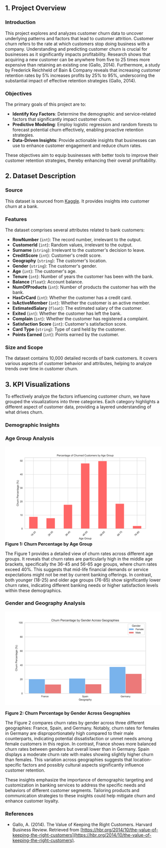 ## 1. Project Overview

### Introduction

This project explores and analyzes customer churn data to uncover underlying patterns and factors that lead to customer attrition. Customer churn refers to the rate at which customers stop doing business with a company. Understanding and predicting customer churn is crucial for businesses as it significantly impacts profitability. Research shows that acquiring a new customer can be anywhere from five to 25 times more expensive than retaining an existing one (Gallo, 2014). Furthermore, a study by Frederick Reichheld of Bain & Company reveals that increasing customer retention rates by 5% increases profits by 25% to 95%, underscoring the substantial impact of effective retention strategies (Gallo, 2014).

### Objectives

The primary goals of this project are to:

- **Identify Key Factors**: Determine the demographic and service-related factors that significantly impact customer churn.
- **Predictive Modeling**: Employ logistic regression and random forests to forecast potential churn effectively, enabling proactive retention strategies.
- **Data-Driven Insights**: Provide actionable insights that businesses can use to enhance customer engagement and reduce churn rates.

These objectives aim to equip businesses with better tools to improve their customer retention strategies, thereby enhancing their overall profitability.

## 2. Dataset Description

### Source
This dataset is sourced from [Kaggle](https://www.kaggle.com/datasets/radheshyamkollipara/bank-customer-churn). It provides insights into customer churn at a bank.

### Features
The dataset comprises several attributes related to bank customers:
- **RowNumber** (`int`): The record number, irrelevant to the output.
- **CustomerId** (`int`): Random values, irrelevant to the output.
- **Surname** (`string`): Irrelevant to the customer's decision to leave.
- **CreditScore** (`int`): Customer's credit score.
- **Geography** (`string`): The customer's location.
- **Gender** (`string`): The customer's gender.
- **Age** (`int`): The customer's age.
- **Tenure** (`int`): Number of years the customer has been with the bank.
- **Balance** (`float`): Account balance.
- **NumOfProducts** (`int`): Number of products the customer has with the bank.
- **HasCrCard** (`int`): Whether the customer has a credit card.
- **IsActiveMember** (`int`): Whether the customer is an active member.
- **EstimatedSalary** (`float`): The estimated salary of the customer.
- **Exited** (`int`): Whether the customer has left the bank.
- **Complain** (`int`): Whether the customer has registered a complaint.
- **Satisfaction Score** (`int`): Customer's satisfaction score.
- **Card Type** (`string`): Type of card held by the customer.
- **Points Earned** (`int`): Points earned by the customer.

### Size and Scope
The dataset contains 10,000 detailed records of bank customers. It covers various aspects of customer behavior and attributes, helping to analyze trends over time in customer churn.

## 3. KPI Visualizations
To effectively analyze the factors influencing customer churn, we have grouped the visualizations into three categories. Each category highlights a different aspect of customer data, providing a layered understanding of what drives churn.

### Demographic Insights

### Age Group Analysis

![Churn Percentage by Age Group](./Images/age_group_churn.png)  
**Figure 1: Churn Percentage by Age Group**  

The Figure 1 provides a detailed view of churn rates across different age groups. It reveals that churn rates are particularly high in the middle age brackets, specifically the 36-45 and 56-65 age groups, where churn rates exceed 40%. This suggests that mid-life financial demands or service expectations might not be met by current banking offerings. In contrast, both younger (18-25) and older age groups (76-85) show significantly lower churn rates, indicating different banking needs or higher satisfaction levels within these demographics.

### Gender and Geography Analysis

<a href="https://raw.githubusercontent.com/fernando850/ChurnRatePredictorBanking/master/Images/gender_geography_churn.png">
  <img src="https://raw.githubusercontent.com/fernando850/ChurnRatePredictorBanking/master/Images/gender_geography_churn.png" width="600" alt="Churn Percentage by Gender Across Geographies">
</a>

**Figure 2: Churn Percentage by Gender Across Geographies**


The Figure 2 compares churn rates by gender across three different geographies: France, Spain, and Germany. Notably, churn rates for females in Germany are disproportionately high compared to their male counterparts, indicating potential dissatisfaction or unmet needs among female customers in this region. In contrast, France shows more balanced churn rates between genders but overall lower than in Germany. Spain displays a moderate churn rate with males showing slightly higher churn than females. This variation across geographies suggests that location-specific factors and possibly cultural aspects significantly influence customer retention.

These insights emphasize the importance of demographic targeting and customization in banking services to address the specific needs and behaviors of different customer segments. Tailoring products and communication strategies to these insights could help mitigate churn and enhance customer loyalty.


### References

- Gallo, A. (2014). The Value of Keeping the Right Customers. Harvard Business Review. Retrieved from [https://hbr.org/2014/10/the-value-of-keeping-the-right-customers](https://hbr.org/2014/10/the-value-of-keeping-the-right-customers).

